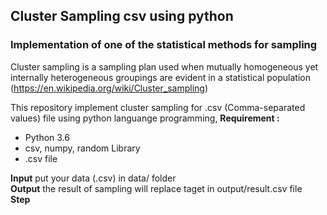 ## **Cluster Sampling csv using python**
### Implementation of one of the statistical methods for sampling
Cluster sampling is a sampling plan used when mutually homogeneous yet internally heterogeneous groupings are evident in a statistical population (https://en.wikipedia.org/wiki/Cluster_sampling)  
  
This repository implement cluster sampling for .csv (Comma-separated values) file using python languange programming, 
**Requirement :**
* Python 3.6
* csv, numpy, random Library
* .csv file

**Input**
put your data (.csv) in data/ folder  
**Output**
the result of sampling will replace taget in output/result.csv file  
**Step**
